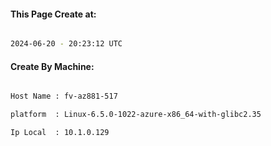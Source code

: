 
   
#### This Page Create at:

```bash

2024-06-20 - 20:23:12 UTC

```

#### Create By Machine:

```bash

Host Name : fv-az881-517

platform  : Linux-6.5.0-1022-azure-x86_64-with-glibc2.35

Ip Local  : 10.1.0.129

```

